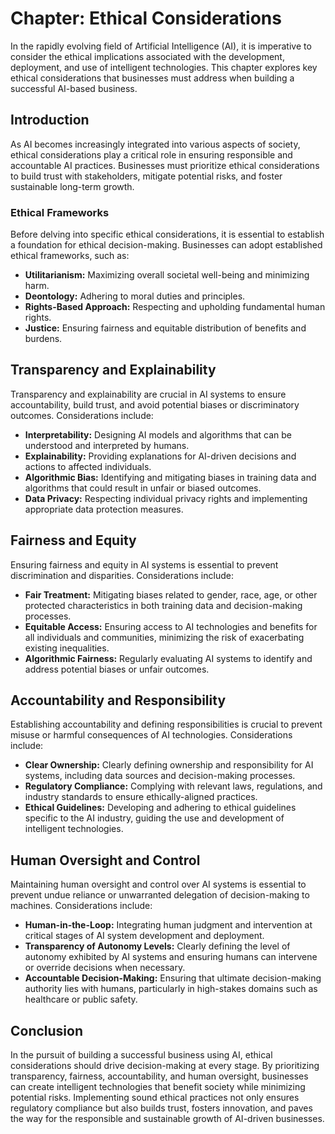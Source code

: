 Chapter: Ethical Considerations
===============================

In the rapidly evolving field of Artificial Intelligence (AI), it is imperative to consider the ethical implications associated with the development, deployment, and use of intelligent technologies. This chapter explores key ethical considerations that businesses must address when building a successful AI-based business.

Introduction
------------

As AI becomes increasingly integrated into various aspects of society, ethical considerations play a critical role in ensuring responsible and accountable AI practices. Businesses must prioritize ethical considerations to build trust with stakeholders, mitigate potential risks, and foster sustainable long-term growth.

### Ethical Frameworks

Before delving into specific ethical considerations, it is essential to establish a foundation for ethical decision-making. Businesses can adopt established ethical frameworks, such as:

* **Utilitarianism:** Maximizing overall societal well-being and minimizing harm.
* **Deontology:** Adhering to moral duties and principles.
* **Rights-Based Approach:** Respecting and upholding fundamental human rights.
* **Justice:** Ensuring fairness and equitable distribution of benefits and burdens.

Transparency and Explainability
-------------------------------

Transparency and explainability are crucial in AI systems to ensure accountability, build trust, and avoid potential biases or discriminatory outcomes. Considerations include:

* **Interpretability:** Designing AI models and algorithms that can be understood and interpreted by humans.
* **Explainability:** Providing explanations for AI-driven decisions and actions to affected individuals.
* **Algorithmic Bias:** Identifying and mitigating biases in training data and algorithms that could result in unfair or biased outcomes.
* **Data Privacy:** Respecting individual privacy rights and implementing appropriate data protection measures.

Fairness and Equity
-------------------

Ensuring fairness and equity in AI systems is essential to prevent discrimination and disparities. Considerations include:

* **Fair Treatment:** Mitigating biases related to gender, race, age, or other protected characteristics in both training data and decision-making processes.
* **Equitable Access:** Ensuring access to AI technologies and benefits for all individuals and communities, minimizing the risk of exacerbating existing inequalities.
* **Algorithmic Fairness:** Regularly evaluating AI systems to identify and address potential biases or unfair outcomes.

Accountability and Responsibility
---------------------------------

Establishing accountability and defining responsibilities is crucial to prevent misuse or harmful consequences of AI technologies. Considerations include:

* **Clear Ownership:** Clearly defining ownership and responsibility for AI systems, including data sources and decision-making processes.
* **Regulatory Compliance:** Complying with relevant laws, regulations, and industry standards to ensure ethically-aligned practices.
* **Ethical Guidelines:** Developing and adhering to ethical guidelines specific to the AI industry, guiding the use and development of intelligent technologies.

Human Oversight and Control
---------------------------

Maintaining human oversight and control over AI systems is essential to prevent undue reliance or unwarranted delegation of decision-making to machines. Considerations include:

* **Human-in-the-Loop:** Integrating human judgment and intervention at critical stages of AI system development and deployment.
* **Transparency of Autonomy Levels:** Clearly defining the level of autonomy exhibited by AI systems and ensuring humans can intervene or override decisions when necessary.
* **Accountable Decision-Making:** Ensuring that ultimate decision-making authority lies with humans, particularly in high-stakes domains such as healthcare or public safety.

Conclusion
----------

In the pursuit of building a successful business using AI, ethical considerations should drive decision-making at every stage. By prioritizing transparency, fairness, accountability, and human oversight, businesses can create intelligent technologies that benefit society while minimizing potential risks. Implementing sound ethical practices not only ensures regulatory compliance but also builds trust, fosters innovation, and paves the way for the responsible and sustainable growth of AI-driven businesses.
